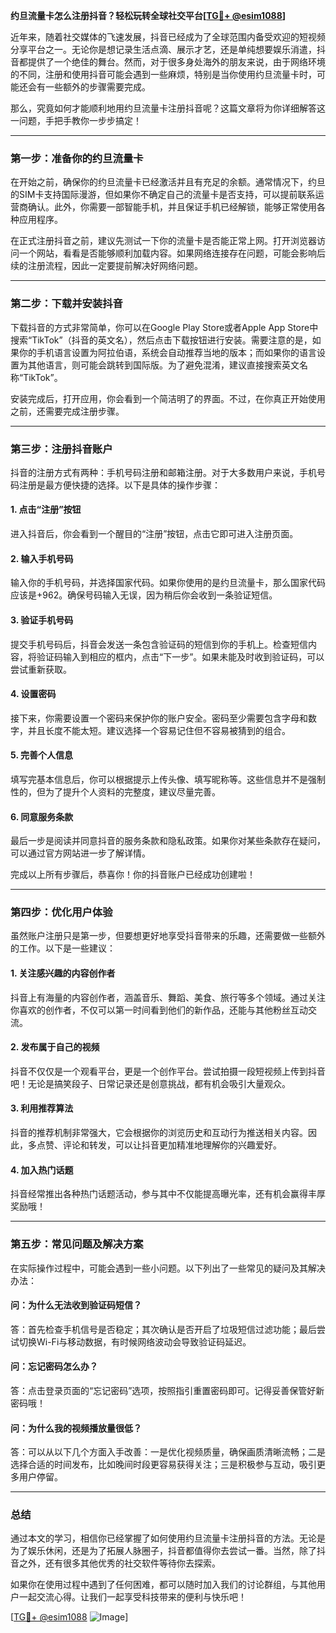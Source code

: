 **约旦流量卡怎么注册抖音？轻松玩转全球社交平台[[TG💪+ @esim1088](https://t.me/s/esim1088)]**

近年来，随着社交媒体的飞速发展，抖音已经成为了全球范围内备受欢迎的短视频分享平台之一。无论你是想记录生活点滴、展示才艺，还是单纯想要娱乐消遣，抖音都提供了一个绝佳的舞台。然而，对于很多身处海外的朋友来说，由于网络环境的不同，注册和使用抖音可能会遇到一些麻烦，特别是当你使用约旦流量卡时，可能还会有一些额外的步骤需要完成。

那么，究竟如何才能顺利地用约旦流量卡注册抖音呢？这篇文章将为你详细解答这一问题，手把手教你一步步搞定！

---

### **第一步：准备你的约旦流量卡**
在开始之前，确保你的约旦流量卡已经激活并且有充足的余额。通常情况下，约旦的SIM卡支持国际漫游，但如果你不确定自己的流量卡是否支持，可以提前联系运营商确认。此外，你需要一部智能手机，并且保证手机已经解锁，能够正常使用各种应用程序。

在正式注册抖音之前，建议先测试一下你的流量卡是否能正常上网。打开浏览器访问一个网站，看看是否能够顺利加载内容。如果网络连接存在问题，可能会影响后续的注册流程，因此一定要提前解决好网络问题。

---

### **第二步：下载并安装抖音**
下载抖音的方式非常简单，你可以在Google Play Store或者Apple App Store中搜索“TikTok”（抖音的英文名），然后点击下载按钮进行安装。需要注意的是，如果你的手机语言设置为阿拉伯语，系统会自动推荐当地的版本；而如果你的语言设置为其他语言，则可能会跳转到国际版。为了避免混淆，建议直接搜索英文名称“TikTok”。

安装完成后，打开应用，你会看到一个简洁明了的界面。不过，在你真正开始使用之前，还需要完成注册步骤。

---

### **第三步：注册抖音账户**
抖音的注册方式有两种：手机号码注册和邮箱注册。对于大多数用户来说，手机号码注册是最方便快捷的选择。以下是具体的操作步骤：

#### **1. 点击“注册”按钮**
进入抖音后，你会看到一个醒目的“注册”按钮，点击它即可进入注册页面。

#### **2. 输入手机号码**
输入你的手机号码，并选择国家代码。如果你使用的是约旦流量卡，那么国家代码应该是+962。确保号码输入无误，因为稍后你会收到一条验证短信。

#### **3. 验证手机号码**
提交手机号码后，抖音会发送一条包含验证码的短信到你的手机上。检查短信内容，将验证码输入到相应的框内，点击“下一步”。如果未能及时收到验证码，可以尝试重新获取。

#### **4. 设置密码**
接下来，你需要设置一个密码来保护你的账户安全。密码至少需要包含字母和数字，并且长度不能太短。建议选择一个容易记住但不容易被猜到的组合。

#### **5. 完善个人信息**
填写完基本信息后，你可以根据提示上传头像、填写昵称等。这些信息并不是强制性的，但为了提升个人资料的完整度，建议尽量完善。

#### **6. 同意服务条款**
最后一步是阅读并同意抖音的服务条款和隐私政策。如果你对某些条款存在疑问，可以通过官方网站进一步了解详情。

完成以上所有步骤后，恭喜你！你的抖音账户已经成功创建啦！

---

### **第四步：优化用户体验**
虽然账户注册只是第一步，但要想更好地享受抖音带来的乐趣，还需要做一些额外的工作。以下是一些建议：

#### **1. 关注感兴趣的内容创作者**
抖音上有海量的内容创作者，涵盖音乐、舞蹈、美食、旅行等多个领域。通过关注你喜欢的创作者，不仅可以第一时间看到他们的新作品，还能与其他粉丝互动交流。

#### **2. 发布属于自己的视频**
抖音不仅仅是一个观看平台，更是一个创作平台。尝试拍摄一段短视频上传到抖音吧！无论是搞笑段子、日常记录还是创意挑战，都有机会吸引大量观众。

#### **3. 利用推荐算法**
抖音的推荐机制非常强大，它会根据你的浏览历史和互动行为推送相关内容。因此，多点赞、评论和转发，可以让抖音更加精准地理解你的兴趣爱好。

#### **4. 加入热门话题**
抖音经常推出各种热门话题活动，参与其中不仅能提高曝光率，还有机会赢得丰厚奖励哦！

---

### **第五步：常见问题及解决方案**
在实际操作过程中，可能会遇到一些小问题。以下列出了一些常见的疑问及其解决办法：

#### **问：为什么无法收到验证码短信？**
答：首先检查手机信号是否稳定；其次确认是否开启了垃圾短信过滤功能；最后尝试切换Wi-Fi与移动数据，有时候网络波动会导致验证码延迟。

#### **问：忘记密码怎么办？**
答：点击登录页面的“忘记密码”选项，按照指引重置密码即可。记得妥善保管好新密码哦！

#### **问：为什么我的视频播放量很低？**
答：可以从以下几个方面入手改善：一是优化视频质量，确保画质清晰流畅；二是选择合适的时间发布，比如晚间时段更容易获得关注；三是积极参与互动，吸引更多用户停留。

---

### **总结**
通过本文的学习，相信你已经掌握了如何使用约旦流量卡注册抖音的方法。无论是为了娱乐休闲，还是为了拓展人脉圈子，抖音都值得你去尝试一番。当然，除了抖音之外，还有很多其他优秀的社交软件等待你去探索。

如果你在使用过程中遇到了任何困难，都可以随时加入我们的讨论群组，与其他用户一起交流心得。让我们一起享受科技带来的便利与快乐吧！

[[TG💪+ @esim1088](https://t.me/s/esim1088) ![Image](https://i.postimg.cc/4NQfJmqS/Snipaste-2025-05-13-00-14-12.png)]